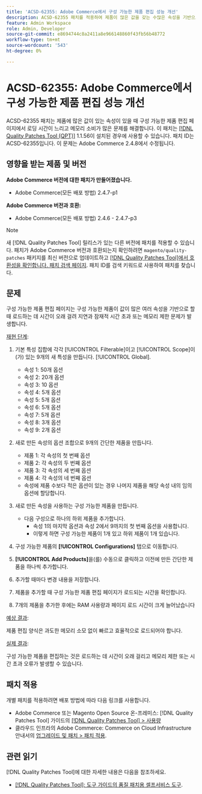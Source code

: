 ```yaml
---
title: 'ACSD-62355: Adobe Commerce에서 구성 가능한 제품 편집 성능 개선'
description: ACSD-62355 패치를 적용하여 제품이 많은 값을 갖는 수많은 속성을 기반으로 할 때 구성 가능한 제품 편집 페이지에 느린 로드가 발생하는 Adobe Commerce 문제를 해결합니다.
feature: Admin Workspace
role: Admin, Developer
source-git-commit: e8694744c8a2411a8e966148860f43fb56b48772
workflow-type: tm+mt
source-wordcount: '543'
ht-degree: 0%

---
```


# ACSD-62355: Adobe Commerce에서 구성 가능한 제품 편집 성능 개선

ACSD-62355 패치는 제품에 많은 값이 있는 속성이 있을 때 구성 가능한 제품 편집 페이지에서 로딩 시간이 느리고 메모리 소비가 많은 문제를 해결합니다. 이 패치는 [[!DNL Quality Patches Tool (QPT)]](/help/tools/quality-patches-tool/quality-patches-tool-to-self-serve-quality-patches.md) 1.1.56이 설치된 경우에 사용할 수 있습니다. 패치 ID는 ACSD-62355입니다. 이 문제는 Adobe Commerce 2.4.8에서 수정됩니다.

## 영향을 받는 제품 및 버전

**Adobe Commerce 버전에 대한 패치가 만들어졌습니다.**

* Adobe Commerce(모든 배포 방법) 2.4.7-p1

**Adobe Commerce 버전과 호환:**

* Adobe Commerce(모든 배포 방법) 2.4.6 - 2.4.7-p3

>[!NOTE]
>
>새 [!DNL Quality Patches Tool] 릴리스가 있는 다른 버전에 패치를 적용할 수 있습니다. 패치가 Adobe Commerce 버전과 호환되는지 확인하려면 `magento/quality-patches` 패키지를 최신 버전으로 업데이트하고 [[!DNL Quality Patches Tool]에서 호환성을 확인합니다. 패치 검색 페이지](https://experienceleague.adobe.com/tools/commerce-quality-patches/index.html). 패치 ID를 검색 키워드로 사용하여 패치를 찾습니다.

## 문제

구성 가능한 제품 편집 페이지는 구성 가능한 제품이 값이 많은 여러 속성을 기반으로 할 때 로드하는 데 시간이 오래 걸려 지연과 잠재적 시간 초과 또는 메모리 제한 문제가 발생합니다.

<u>재현 단계</u>:

1. 기본 특성 집합에 각각 [!UICONTROL Filterable]이고 [!UICONTROL Scope]이(가) 있는 9개의 새 특성을 만듭니다. [!UICONTROL Global].
   * 속성 1: 50개 옵션
   * 속성 2: 20개 옵션
   * 속성 3: 10 옵션
   * 속성 4: 5개 옵션
   * 속성 5: 5개 옵션
   * 속성 6: 5개 옵션
   * 속성 7: 5개 옵션
   * 속성 8: 3개 옵션
   * 속성 9: 2개 옵션

1. 새로 만든 속성의 옵션 조합으로 9개의 간단한 제품을 만듭니다.
   * 제품 1: 각 속성의 첫 번째 옵션
   * 제품 2: 각 속성의 두 번째 옵션
   * 제품 3: 각 속성의 세 번째 옵션
   * 제품 4: 각 속성의 네 번째 옵션
   * 속성에 제품 수보다 적은 옵션이 있는 경우 나머지 제품을 해당 속성 내의 임의 옵션에 할당합니다.

1. 새로 만든 속성을 사용하는 구성 가능한 제품을 만듭니다.
   * 다음 구성으로 하나의 하위 제품을 추가합니다.
      * 속성 1의 마지막 옵션과 속성 2에서 9까지의 첫 번째 옵션을 사용합니다.
      * 이렇게 하면 구성 가능한 제품이 1개 있고 하위 제품이 1개 있습니다.
1. 구성 가능한 제품의 **[!UICONTROL Configurations]** 탭으로 이동합니다.
1. **[!UICONTROL Add Products]**&#x200B;을(를) 수동으로 클릭하고 이전에 만든 간단한 제품을 하나씩 추가합니다.
1. 추가할 때마다 변경 내용을 저장합니다.
1. 제품을 추가할 때 구성 가능한 제품 편집 페이지가 로드되는 시간을 확인합니다.
1. 7개의 제품을 추가한 후에는 RAM 사용량과 페이지 로드 시간이 크게 늘어났습니다

<u>예상 결과</u>:

제품 편집 양식은 과도한 메모리 소모 없이 빠르고 효율적으로 로드되어야 합니다.

<u>실제 결과</u>:

구성 가능한 제품을 편집하는 것은 로드하는 데 시간이 오래 걸리고 메모리 제한 또는 시간 초과 오류가 발생할 수 있습니다.

## 패치 적용

개별 패치를 적용하려면 배포 방법에 따라 다음 링크를 사용합니다.

* Adobe Commerce 또는 Magento Open Source 온-프레미스: [!DNL Quality Patches Tool] 가이드의 [[!DNL Quality Patches Tool] > 사용량](/help/tools/quality-patches-tool/usage.md)
* 클라우드 인프라의 Adobe Commerce: Commerce on Cloud Infrastructure 안내서의 [업그레이드 및 패치 > 패치 적용](https://experienceleague.adobe.com/docs/commerce-cloud-service/user-guide/develop/upgrade/apply-patches.html).

## 관련 읽기

[!DNL Quality Patches Tool]에 대한 자세한 내용은 다음을 참조하세요.

* [[!DNL Quality Patches Tool]: 도구 가이드의 품질 패치용 셀프서비스 도구](/help/tools/quality-patches-tool/quality-patches-tool-to-self-serve-quality-patches.md).
